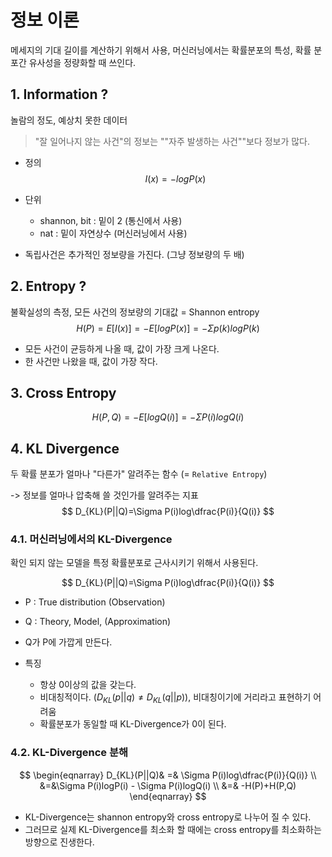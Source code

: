 # 정보 이론

메세지의 기대 길이를 계산하기 위해서 사용, 머신러닝에서는 확률분포의 특성, 확률 분포간 유사성을 정량화할 때 쓰인다.



## 1. Information ?

놀람의 정도, 예상치 못한 데이터

> "잘 일어나지 않는 사건"의 정보는 ""자주 발생하는 사건""보다 정보가 많다.

- 정의
  $$
  I(x)=-logP(x)
  $$

- 단위 

  * shannon, bit : 밑이 2 (통신에서 사용)
  * nat : 밑이 자연상수 (머신러닝에서 사용)

- 독립사건은 추가적인 정보량을 가진다. (그냥 정보량의 두 배)





## 2. Entropy ?

불확실성의 측정, 모든 사건의 정보량의 기대값 = Shannon entropy
$$
H(P)=E[I(x)] = -E[logP(x)] = -\Sigma p(k)logP(k)
$$

- 모든 사건이 균등하게 나올 때, 값이 가장 크게 나온다.
- 한 사건만 나왔을 때, 값이 가장 작다.





## 3. Cross Entropy

$$
H(P,Q)= -E[logQ(i)]=- \Sigma P(i)logQ(i)
$$



## 4. KL Divergence

두 확률 분포가 얼마나 "다른가" 알려주는 함수 (= `Relative Entropy`)

-> 정보를 얼마나 압축해 쓸 것인가를 알려주는 지표
$$
D_{KL}(P||Q)=\Sigma P(i)log\dfrac{P(i)}{Q(i)}
$$

### 4.1. 머신러닝에서의  KL-Divergence

확인 되지 않는 모델을 특정 확률분포로 근사시키기 위해서 사용된다.


$$
D_{KL}(P||Q)=\Sigma P(i)log\dfrac{P(i)}{Q(i)}
$$

- P : True distribution (Observation)
- Q : Theory, Model, (Approximation)
- Q가 P에 가깝게 만든다.



- 특징
  - 항상 0이상의 값을 갖는다.
  - 비대칭적이다. ($D_{KL}(p||q) \ne D_{KL}(q||p)$), 비대칭이기에 거리라고 표현하기 어려움
  - 확률분포가 동일할 때 KL-Divergence가 0이 된다.



### 4.2. KL-Divergence 분해

$$
\begin{eqnarray}
D_{KL}(P||Q)& =& \Sigma P(i)log\dfrac{P(i)}{Q(i)} \\ &=&\Sigma P(i)logP(i) - \Sigma P(i)logQ(i) \\ &=& -H(P)+H(P,Q)
\end{eqnarray}
$$

- KL-Divergence는 shannon entropy와 cross entropy로 나누어 질 수 있다. 
- 그러므로 실제 KL-Divergence를 최소화 할 때에는 cross entropy를 최소화하는 방향으로 진생한다. 

